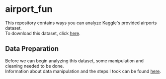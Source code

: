 # airport_fun
This repository contains ways you can analyze Kaggle's provided airports dataset.\
To download this dataset, click [here](https://www.kaggle.com/usdot/flight-delays/download).

## Data Preparation
Before we can begin analyzing this dataset, some manipulation and cleaning needed to be done.</br>
Information about data manipulation and the steps I took can be found [here](https://github.com/taywainz/airport_fun/blob/main/data_manipulation_and_cleaning.md).
